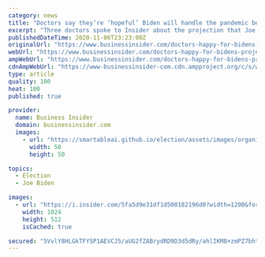 ```yaml
---
category: news
title: "Doctors say they’re ‘hopeful’ Biden will handle the pandemic better, but ‘disappointed’ that he didn’t win by a landslide"
excerpt: "Three doctors spoke to Insider about the projection that Joe Biden has won the election, and what could happen next."
publishedDateTime: 2020-11-06T23:23:00Z
originalUrl: "https://www.businessinsider.com/doctors-happy-for-bidens-projected-win-disappointed-result-was-tight-2020-11"
webUrl: "https://www.businessinsider.com/doctors-happy-for-bidens-projected-win-disappointed-result-was-tight-2020-11"
ampWebUrl: "https://www.businessinsider.com/doctors-happy-for-bidens-projected-win-disappointed-result-was-tight-2020-11?amp"
cdnAmpWebUrl: "https://www-businessinsider-com.cdn.ampproject.org/c/s/www.businessinsider.com/doctors-happy-for-bidens-projected-win-disappointed-result-was-tight-2020-11?amp"
type: article
quality: 100
heat: 100
published: true

provider:
  name: Business Insider
  domain: businessinsider.com
  images:
    - url: "https://smartableai.github.io/election/assets/images/organizations/businessinsider.com-50x50.jpg"
      width: 50
      height: 50

topics:
  - Election
  - Joe Biden

images:
  - url: "https://i.insider.com/5fa5d9e31df1d500182196d0?width=1200&format=jpeg"
    width: 1024
    height: 512
    isCached: true

secured: "5VvlY8HLGkTFYSP1AEVCJ5/aUG2fZABrydRD9D3d5dRy/ahlIKM8+zmPZ7bht+MeHHwDOdJFT0TgyFHntr2uRRE8jl8Ik0KKJSpC8VTe3R4QlVwczzO940+tKhmv1XlXHWv5mmYZbMnDzSK62vHEpfptyVw2OiSYFvsOFH2NB03aE/RF3e27h2bqIVCqJGeoGstjAtJM4NedZxwyyWTdF6eQDQCFp4tXD34LS3iaHr4O+bksyJJ/Eyz5cnDUeyHsYAP5CL/Rv1VARB9ZV0nTnUhVD6/Z/UViVRHXY79NVKiVqxJolArtZpWwfAcvHllmIUq8N5kvz+y+7Ctgv/+RnhnC9WYjkvTKe6KjsBTkHaw=;zzzMWSHAMqKhU9hZIsQohw=="
---
```


